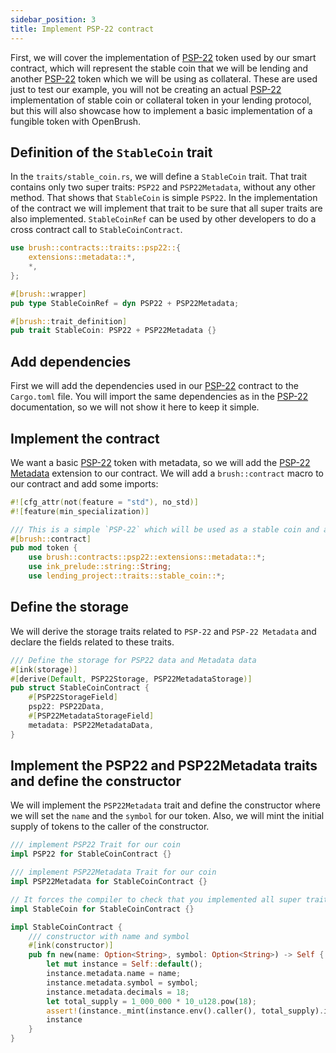 ```yaml
---
sidebar_position: 3
title: Implement PSP-22 contract
---
```


First, we will cover the implementation of [PSP-22](/smart-contracts/PSP22/psp22) 
token used by our smart contract, which will represent the stable coin that we will be 
lending and another [PSP-22](/smart-contracts/PSP22/psp22) token which we will be 
using as collateral. These are used just to test our example, you will not be creating 
an actual [PSP-22](/smart-contracts/PSP22/psp22) implementation of stable coin or collateral 
token in your lending protocol, but this will also showcase how to implement 
a basic implementation of a fungible token with OpenBrush.

## Definition of the `StableCoin` trait

In the `traits/stable_coin.rs`, we will define a `StableCoin` trait.
That trait contains only two super traits: `PSP22` and `PSP22Metadata`, without any other method.
That shows that `StableCoin` is simple `PSP22`. In the implementation of the contract
we will implement that trait to be sure that all super traits are also implemented.
`StableCoinRef` can be used by other developers to do a cross contract call to `StableCoinContract`.

```rust
use brush::contracts::traits::psp22::{
    extensions::metadata::*,
    *,
};

#[brush::wrapper]
pub type StableCoinRef = dyn PSP22 + PSP22Metadata;

#[brush::trait_definition]
pub trait StableCoin: PSP22 + PSP22Metadata {}
```

## Add dependencies

First we will add the dependencies used in our [PSP-22](/smart-contracts/PSP22/psp22)
contract to the `Cargo.toml` file. You will import the same dependencies as in 
the [PSP-22](/smart-contracts/PSP22/psp22) documentation, so we will not show 
it here to keep it simple.

## Implement the contract

We want a basic [PSP-22](/smart-contracts/PSP22/psp22) token with metadata, 
so we will add the [PSP-22 Metadata](/smart-contracts/PSP22/extensions/metadata) 
extension to our contract. We will add a `brush::contract` macro to our contract 
and add some imports:

```rust
#![cfg_attr(not(feature = "std"), no_std)]
#![feature(min_specialization)]

/// This is a simple `PSP-22` which will be used as a stable coin and a collateral token in our lending contract
#[brush::contract]
pub mod token {
    use brush::contracts::psp22::extensions::metadata::*;
    use ink_prelude::string::String;
    use lending_project::traits::stable_coin::*;
```

## Define the storage

We will derive the storage traits related to `PSP-22` and `PSP-22 Metadata` and declare the fields related to these traits.

```rust
/// Define the storage for PSP22 data and Metadata data
#[ink(storage)]
#[derive(Default, PSP22Storage, PSP22MetadataStorage)]
pub struct StableCoinContract {
    #[PSP22StorageField]
    psp22: PSP22Data,
    #[PSP22MetadataStorageField]
    metadata: PSP22MetadataData,
}
```

## Implement the PSP22 and PSP22Metadata traits and define the constructor

We will implement the `PSP22Metadata` trait and define the constructor where we 
will set the `name` and the `symbol` for our token. Also, we will mint the 
initial supply of tokens to the caller of the constructor.

```rust
/// implement PSP22 Trait for our coin
impl PSP22 for StableCoinContract {}

/// implement PSP22Metadata Trait for our coin
impl PSP22Metadata for StableCoinContract {}

// It forces the compiler to check that you implemented all super traits
impl StableCoin for StableCoinContract {}

impl StableCoinContract {
    /// constructor with name and symbol
    #[ink(constructor)]
    pub fn new(name: Option<String>, symbol: Option<String>) -> Self {
        let mut instance = Self::default();
        instance.metadata.name = name;
        instance.metadata.symbol = symbol;
        instance.metadata.decimals = 18;
        let total_supply = 1_000_000 * 10_u128.pow(18);
        assert!(instance._mint(instance.env().caller(), total_supply).is_ok());
        instance
    }
}
```
